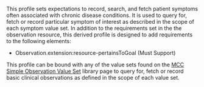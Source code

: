 This profile sets expectations to record, search, and fetch patient symptoms often associated with chronic disease conditions. It is used to query for, fetch or record particular symptom of interest as described in the scope of each symptom value set.
In addition to the requirements set in the the observation resource, this derived profile is designed to add requirements to the following elements:

* Observation.extension:resource-pertainsToGoal (Must Support)

This profile can be bound with any of the value sets found on the [MCC Simple Observation Value Set](mcc_simple_observation_value_sets.html) library page to query for, fetch or record basic clinical observations as defined in the scope of each value set.